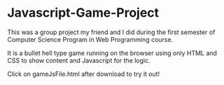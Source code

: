 # Javascript-Game-Project

This was a group project my friend and I did during the first semester of Computer Science Program in Web Programming course.

It is a bullet hell type game running on the browser using only HTML and CSS to show content and Javascript for the logic.

Click on gameJsFile.html after download to try it out!
